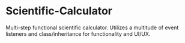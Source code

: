# Scientific-Calculator
Multi-step functional scientific calculator. Utilizes a multitude of event listeners and class/inheritance for functionality and UI/UX.
